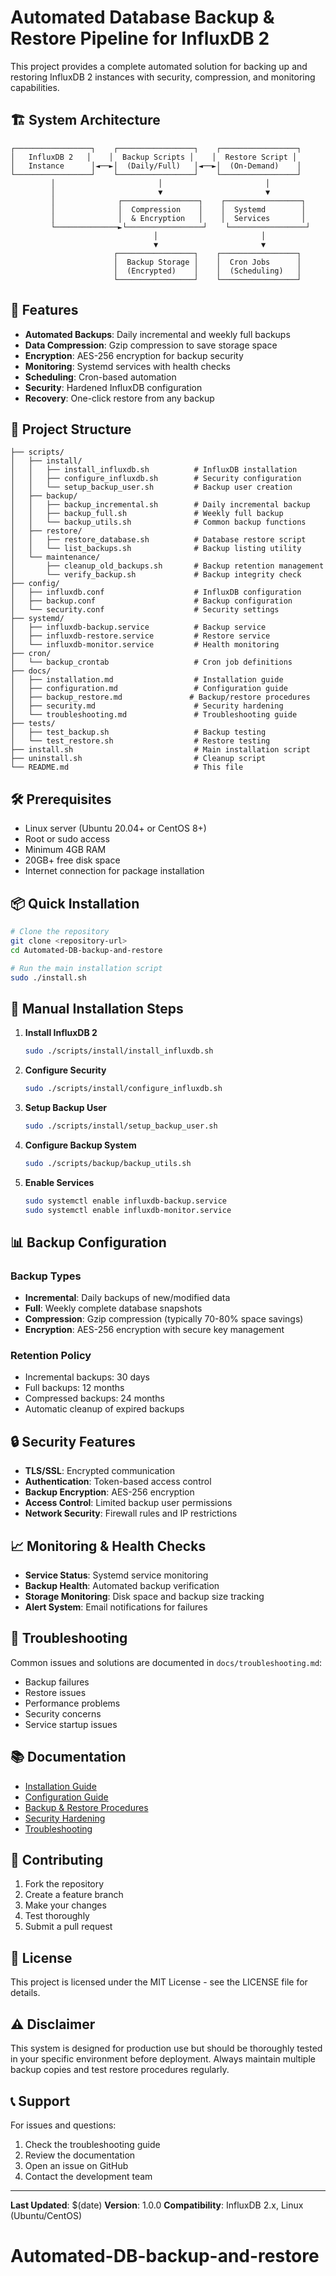 # Automated Database Backup & Restore Pipeline for InfluxDB 2

This project provides a complete automated solution for backing up and restoring InfluxDB 2 instances with security, compression, and monitoring capabilities.

## 🏗️ System Architecture

```
┌─────────────────┐    ┌─────────────────┐    ┌─────────────────┐
│   InfluxDB 2   │    │  Backup Scripts │    │  Restore Script │
│   Instance      │◄──►│  (Daily/Full)   │◄──►│  (On-Demand)    │
└─────────────────┘    └─────────────────┘    └─────────────────┘
         │                       │                       │
         │                       ▼                       ▼
         │              ┌─────────────────┐    ┌─────────────────┐
         │              │  Compression    │    │  Systemd        │
         │              │  & Encryption   │    │  Services       │
         └──────────────►└─────────────────┘    └─────────────────┘
                                │                       │
                                ▼                       ▼
                       ┌─────────────────┐    ┌─────────────────┐
                       │  Backup Storage │    │  Cron Jobs      │
                       │  (Encrypted)    │    │  (Scheduling)   │
                       └─────────────────┘    └─────────────────┘
```

## 🚀 Features

- **Automated Backups**: Daily incremental and weekly full backups
- **Data Compression**: Gzip compression to save storage space
- **Encryption**: AES-256 encryption for backup security
- **Monitoring**: Systemd services with health checks
- **Scheduling**: Cron-based automation
- **Security**: Hardened InfluxDB configuration
- **Recovery**: One-click restore from any backup

## 📁 Project Structure

```
├── scripts/
│   ├── install/
│   │   ├── install_influxdb.sh          # InfluxDB installation
│   │   ├── configure_influxdb.sh        # Security configuration
│   │   └── setup_backup_user.sh         # Backup user creation
│   ├── backup/
│   │   ├── backup_incremental.sh        # Daily incremental backup
│   │   ├── backup_full.sh               # Weekly full backup
│   │   └── backup_utils.sh              # Common backup functions
│   ├── restore/
│   │   ├── restore_database.sh          # Database restore script
│   │   └── list_backups.sh              # Backup listing utility
│   └── maintenance/
│       ├── cleanup_old_backups.sh       # Backup retention management
│       └── verify_backup.sh             # Backup integrity check
├── config/
│   ├── influxdb.conf                    # InfluxDB configuration
│   ├── backup.conf                      # Backup configuration
│   └── security.conf                    # Security settings
├── systemd/
│   ├── influxdb-backup.service          # Backup service
│   ├── influxdb-restore.service         # Restore service
│   └── influxdb-monitor.service         # Health monitoring
├── cron/
│   └── backup_crontab                   # Cron job definitions
├── docs/
│   ├── installation.md                  # Installation guide
│   ├── configuration.md                 # Configuration guide
│   ├── backup_restore.md               # Backup/restore procedures
│   ├── security.md                      # Security hardening
│   └── troubleshooting.md               # Troubleshooting guide
├── tests/
│   ├── test_backup.sh                   # Backup testing
│   └── test_restore.sh                  # Restore testing
├── install.sh                           # Main installation script
├── uninstall.sh                         # Cleanup script
└── README.md                            # This file
```

## 🛠️ Prerequisites

- Linux server (Ubuntu 20.04+ or CentOS 8+)
- Root or sudo access
- Minimum 4GB RAM
- 20GB+ free disk space
- Internet connection for package installation

## 📦 Quick Installation

```bash
# Clone the repository
git clone <repository-url>
cd Automated-DB-backup-and-restore

# Run the main installation script
sudo ./install.sh
```

## 🔧 Manual Installation Steps

1. **Install InfluxDB 2**
   ```bash
   sudo ./scripts/install/install_influxdb.sh
   ```

2. **Configure Security**
   ```bash
   sudo ./scripts/install/configure_influxdb.sh
   ```

3. **Setup Backup User**
   ```bash
   sudo ./scripts/install/setup_backup_user.sh
   ```

4. **Configure Backup System**
   ```bash
   sudo ./scripts/backup/backup_utils.sh
   ```

5. **Enable Services**
   ```bash
   sudo systemctl enable influxdb-backup.service
   sudo systemctl enable influxdb-monitor.service
   ```

## 📊 Backup Configuration

### Backup Types
- **Incremental**: Daily backups of new/modified data
- **Full**: Weekly complete database snapshots
- **Compression**: Gzip compression (typically 70-80% space savings)
- **Encryption**: AES-256 encryption with secure key management

### Retention Policy
- Incremental backups: 30 days
- Full backups: 12 months
- Compressed backups: 24 months
- Automatic cleanup of expired backups

## 🔒 Security Features

- **TLS/SSL**: Encrypted communication
- **Authentication**: Token-based access control
- **Backup Encryption**: AES-256 encryption
- **Access Control**: Limited backup user permissions
- **Network Security**: Firewall rules and IP restrictions

## 📈 Monitoring & Health Checks

- **Service Status**: Systemd service monitoring
- **Backup Health**: Automated backup verification
- **Storage Monitoring**: Disk space and backup size tracking
- **Alert System**: Email notifications for failures

## 🚨 Troubleshooting

Common issues and solutions are documented in `docs/troubleshooting.md`:

- Backup failures
- Restore issues
- Performance problems
- Security concerns
- Service startup issues

## 📚 Documentation

- [Installation Guide](docs/installation.md)
- [Configuration Guide](docs/configuration.md)
- [Backup & Restore Procedures](docs/backup_restore.md)
- [Security Hardening](docs/security.md)
- [Troubleshooting](docs/troubleshooting.md)

## 🤝 Contributing

1. Fork the repository
2. Create a feature branch
3. Make your changes
4. Test thoroughly
5. Submit a pull request

## 📄 License

This project is licensed under the MIT License - see the LICENSE file for details.

## ⚠️ Disclaimer

This system is designed for production use but should be thoroughly tested in your specific environment before deployment. Always maintain multiple backup copies and test restore procedures regularly.

## 📞 Support

For issues and questions:
1. Check the troubleshooting guide
2. Review the documentation
3. Open an issue on GitHub
4. Contact the development team

---

**Last Updated**: $(date)
**Version**: 1.0.0
**Compatibility**: InfluxDB 2.x, Linux (Ubuntu/CentOS)
# Automated-DB-backup-and-restore
